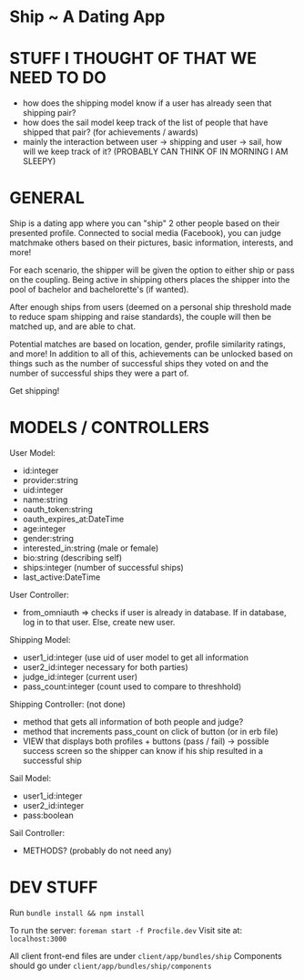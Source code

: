 # Ship ~ A Dating App

# STUFF I THOUGHT OF THAT WE NEED TO DO
 - how does the shipping model know if a user has already seen that shipping pair?
 - how does the sail model keep track of the list of people that have shipped that pair? (for achievements / awards)
 - mainly the interaction between user -> shipping and user -> sail, how will we keep track of it? (PROBABLY CAN THINK OF IN MORNING I AM SLEEPY)

# GENERAL
Ship is a dating app where you can "ship" 2 other people based on their presented profile. Connected to social media (Facebook), you can judge matchmake others based on their pictures, basic information, interests, and more!  

For each scenario, the shipper will be given the option to either ship or pass on the coupling. Being active in shipping others places the shipper into the pool of bachelor and bachelorette's (if wanted). 

After enough ships from users (deemed on a personal ship threshold made to reduce spam shipping and raise standards), the couple will then be matched up, and are able to chat.

Potential matches are based on location, gender, profile similarity ratings, and more! In addition to all of this, achievements can be unlocked based on things such as the number of successful ships they voted on and the number of successful ships they were a part of.

Get shipping!

# MODELS / CONTROLLERS

User Model:
 - id:integer
 - provider:string
 - uid:integer
 - name:string
 - oauth_token:string
 - oauth_expires_at:DateTime
 - age:integer
 - gender:string
 - interested_in:string (male or female)
 - bio:string (describing self)
 - ships:integer (number of successful ships)
 - last_active:DateTime

User Controller:
 - from_omniauth => checks if user is already in database. If in database, log in to that user. Else, create new user.

Shipping Model:
 - user1_id:integer (use uid of user model to get all information
 - user2_id:integer  necessary for both parties)
 - judge_id:integer (current user)
 - pass_count:integer (count used to compare to threshhold)

Shipping Controller: (not done)
 - method that gets all information of both people and judge?
 - method that increments pass_count on click of button (or in erb file)
 - VIEW that displays both profiles + buttons (pass / fail)
    -> possible success screen so the shipper can know if his ship resulted in a successful ship

Sail Model:
 - user1_id:integer
 - user2_id:integer
 - pass:boolean

Sail Controller:
 - METHODS? (probably do not need any)

# DEV STUFF

Run `bundle install && npm install`

To run the server: `foreman start -f Procfile.dev`
Visit site at: `localhost:3000`

All client front-end files are under `client/app/bundles/ship`
Components should go under `client/app/bundles/ship/components`
